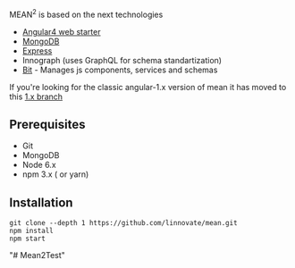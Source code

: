 
MEAN<sup>2</sup> is based on the next technologies  
* [Angular4 web starter](https://github.com/AngularClass/angular-starter)
* [MongoDB](https://www.mongodb.com)
* [Express](https://expressjs.com/)
* Innograph (uses GraphQL for schema standartization)
* [Bit](https://bitsrc.io/) - Manages js components, services and schemas

If you're looking for the classic angular-1.x version of mean it has moved to this [1.x branch](https://github.com/linnovate/mean/tree/1.x) 

## Prerequisites

* Git
* MongoDB
* Node 6.x
* npm 3.x ( or yarn)

## Installation

```
git clone --depth 1 https://github.com/linnovate/mean.git  
npm install  
npm start  
```
"# Mean2Test" 
